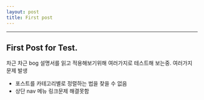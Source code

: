 ```yaml
---
layout: post
title: First post
---
```


---

## First Post for Test.

차근 차근 bog 설명서를 읽고 적용해보기위해 여러가지로 테스트해 보는중. 여러가지 문제 발생

- 포스트를 카테고리별로 정렬하는 법을 찾을 수 없음
- 상단 nav 메뉴 링크문제 해결못함
